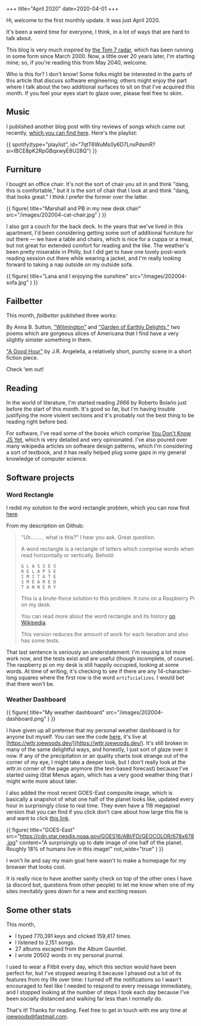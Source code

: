 +++
title="April 2020"
date=2020-04-01
+++

Hi, welcome to the first monthly update.  It was just April 2020.

It's been a weird time for everyone, I think, in a lot of ways that are hard to talk about.

This blog is very much inspired by [the Tom 7 radar](http://radar.spacebar.org/), which has been running in some form since March 2000.  Now, a little over 20 years later, I'm starting mine; so, if you're reading this from May 2040, welcome.

Who is this for?  I don't know!  Some folks might be interested in the parts of this article that discuss software engineering; others might enjoy the part where I talk about the two additional surfaces to sit on that I've acquired this month.  If you feel your eyes start to glaze over, please feel free to skim.

## Music

I published another blog post with tiny reviews of songs which came out recently, [which you can find here](/music/202004-best/).  Here's the playlist:

{{ spotify(type="playlist", id="7qtT6WuMs0y6D7LnsPdsmR?si=IBCE8pK2RpGBqxwyE8U28Q") }}

## Furniture

I bought an office chair.  It's not the sort of chair you sit in and think "dang, this is comfortable," but it is the sort of chair that I look at and think "dang, that looks great."  I think I prefer the former over the latter.

{{ figure(
    title="Marshall and PB in my new desk chair"
    src="/images/202004-cat-chair.jpg"
) }}

I also got a couch for the back deck.  In the years that we've lived in this apartment, I'd been considering getting some sort of additional furniture for out there — we have a table and chairs, which is nice for a cuppa or a meal, but not great for extended comfort for reading and the like.  The weather's been pretty miserable in Philly, but I did get to have one lovely post-work reading session out there while wearing a jacket, and I'm really looking forward to taking a nap outside on my outside sofa.

{{ figure(
    title="Lana and I enjoying the sunshine"
    src="/images/202004-sofa.jpg"
) }}

## Failbetter

This month, _failbetter_ published three works:

By Anna B. Sutton, ["Wilmington"](http://failbetter.com/content/wilmington) and ["Garden of Earthly Delights,"](http://failbetter.com/content/garden-earthly-delights) two poems which are gorgeous slices of Americana that I find have a very slightly sinister something in them.

["A Good Hour"](http://failbetter.com/content/good-hour) by J.R. Angelella, a relatively short, punchy scene in a short fiction piece.

Check 'em out!

## Reading

In the world of literature, I'm started reading _2666_ by Roberto Bolaño just before the start of this month.  It's good so far, but I'm having trouble justifying the more violent sections and it's probably not the best thing to be reading right before bed.

For software, I've read some of the books which comprise [You Don't Know JS Yet](https://github.com/getify/You-Dont-Know-JS), which is very detailed and very opinionated.  I've also poured over many wikipedia articles on software design patterns, which I'm considering a sort of textbook, and it has really helped plug some gaps in my general knowledge of computer science.

## Software projects

### Word Rectangle

I redid my solution to the word rectangle problem, which you can now find [here](https://github.com/tjwds/word-rectangle-two).

From my description on Github:

> "Uh……… what is this?" I hear you ask.  Great question.
>
> A word rectangle is a rectangle of letters which comprise words when read horizontally or vertically.  Behold:
>
> ```
> G L A S S E S
> R E L A P S E
> I M I T A T E
> S M E A R E D
> T A N N E R Y
> ```
>
> This is a brute-force solution to this problem.  It runs on a Raspberry Pi on my desk.
>
> You can read more about the word rectangle and its history [on Wikipedia](https://en.wikipedia.org/wiki/Word_square).
>
> This version reduces the amount of work for each iteration and also has some tests.

That last sentence is seriously an understatement:  I'm reusing a lot more work now, and the tests exist and are useful (though incomplete, of course).  The raspberry pi on my desk is still happily occupied, looking at some words.  At time of writing, it's checking to see if there are any 14-character-long squares where the first row is the word `artificializes`.  I would bet that there won't be.

### Weather Dashboard

{{ figure(
    title="My weather dashboard"
    src="/images/202004-dashboard.png"
) }}

I have given up all pretense that my personal weather dashboard is for anyone but myself.  You can see the code [here](https://github.com/tjwds/philly_weather), it's live at [https://wttr.joewoods.dev/](https://wttr.joewoods.dev/).  It's still broken in many of the same delightful ways, and honestly, I just sort of glaze over it now.  If any of the precipitation or air quality charts look strange out of the corner of my eye, I might take a deeper look, but I don't really look at the wttr.in corner of the page anymore (the text-based forecast) because I've started using iStat Menus again, which has a very good weather thing that I might write more about later.

I also added the most recent GOES-East composite image, which is basically a snapshot of what one half of the planet looks like, updated every hour in surprisingly close to real time.  They even have a 118 megapixel version that you can find if you click don't care about how large this file is and want to click [this link](https://cdn.star.nesdis.noaa.gov/GOES16/ABI/FD/GEOCOLOR/20201200100_GOES16-ABI-FD-GEOCOLOR-10848x10848.jpg).

{{ figure(
    title="GOES-East"
    src="https://cdn.star.nesdis.noaa.gov/GOES16/ABI/FD/GEOCOLOR/678x678.jpg"
    content="A surprisingly up to date image of one half of the planet.  Roughly 18% of humans live in this image!"
    not_wide="true"
) }}

I won't lie and say my main goal here wasn't to make a homepage for my browser that looks cool.

It is really nice to have another sanity check on top of the other ones I have (a discord bot, questions from other people) to let me know when one of my sites inevitably goes down for a new and exciting reason.

## Some other stats

This month,

* I typed 770,391 keys and clicked 159,417 times.
* I listened to 2,151 songs.
* 27 albums escaped from the Album Gauntlet.
* I wrote 20502 words in my personal journal.

I used to wear a Fitbit every day, which this section would have been perfect for, but I've stopped wearing it because I phased out a lot of its features from my life over time:  I turned off the notifications so I wasn't encouraged to feel like I needed to respond to every message immediately, and I stopped looking at the number of steps I took each day because I've been socially distanced and walking far less than I normally do.

That's it!  Thanks for reading.  Feel free to get in touch with me any time at joewoods@fastmail.com.
